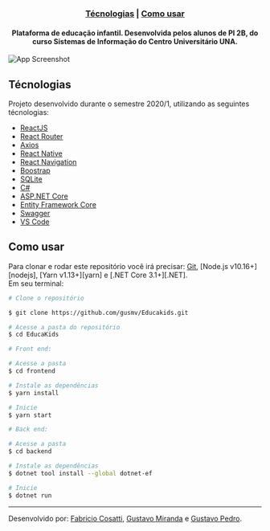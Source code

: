 <h3 align="center">
    <img alt="" src="https://i.imgur.com/adFvP0p.png" />
    <br>
    <a href="#técnologias">Técnologias</a> | <a href="#como-usar">Como usar</a><br/>
</h3>

<h4 align="center">
  Plataforma de educação infantil. Desenvolvida pelos alunos de PI 2B, do curso Sistemas de Informação do Centro Universitário UNA.
</h4>

![App Screenshot](https://i.imgur.com/WUL8Xz5.png)

## Técnologias
Projeto desenvolvido durante o semestre 2020/1, utilizando as seguintes técnologias:

-  [ReactJS](https://reactjs.org/)
-  [React Router](https://github.com/ReactTraining/react-router)
-  [Axios](https://github.com/axios/axios)
-  [React Native](http://facebook.github.io/react-native/)
-  [React Navigation](https://reactnavigation.org/)
-  [Boostrap](https://getbootstrap.com/)
-  [SQLite](https://www.sqlite.org/index.html)
-  [C#](https://docs.microsoft.com/pt-br/dotnet/csharp/)
-  [ASP.NET Core](https://docs.microsoft.com/pt-br/aspnet/core/?view=aspnetcore-3.1)
-  [Entity Framework Core](https://docs.microsoft.com/pt-br/ef/core/)
-  [Swagger](https://swagger.io/)
-  [VS Code](https://code.visualstudio.com/)


## Como usar

Para clonar e rodar este repositório você irá precisar: [Git](https://git-scm.com), [Node.js v10.16+][nodejs], [Yarn v1.13+][yarn] e [.NET Core 3.1+][.NET]. <br/>Em seu terminal:

```bash
# Clone o repositório

$ git clone https://github.com/gusmv/Educakids.git

# Acesse a pasta do repositório
$ cd EducaKids

# Front end:

# Acesse a pasta
$ cd frontend

# Instale as dependências 
$ yarn install

# Inicie
$ yarn start

# Back end:

# Acesse a pasta
$ cd backend

# Instale as dependências
$ dotnet tool install --global dotnet-ef

# Inicie
$ dotnet run

```

---
Desenvolvido por: [Fabricio Cosatti](https://github.com/FabricioCosati), [Gustavo Miranda](https://www.linkedin.com/in/gustavomirandavieira/) e [Gustavo Pedro](https://www.linkedin.com/in/gustavo-souza-714349122).
